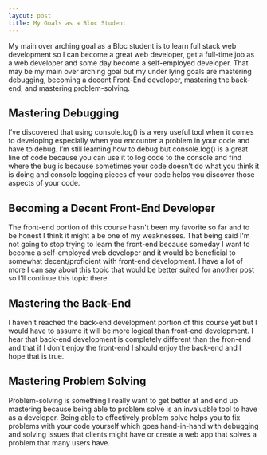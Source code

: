 ```yaml
---
layout: post
title: My Goals as a Bloc Student
---
```

My main over arching goal as a Bloc student is to learn full stack web development so I can become a great web developer, get a full-time job as a web developer and some day become a self-employed developer. That may be my main over arching goal but my under lying goals are mastering debugging, becoming a decent Front-End developer, mastering the back-end, and mastering problem-solving.

## Mastering Debugging
I’ve discovered that using console.log() is a very useful tool when it comes to developing especially when you encounter a problem in your code and have to debug. I’m still learning how to debug but console.log() is a great line of code because you can use it to log code to the console and find where the bug is because sometimes your code doesn’t do what you think it is doing and console logging pieces of your code helps you discover those aspects of your code.

## Becoming a Decent Front-End Developer
The front-end portion of this course hasn't been my favorite so far and to be honest I think it might a be one of my weaknesses. That being said I'm not going to stop trying to learn the front-end because someday I want to become a self-employed web developer and it would be beneficial to somewhat decent/proficient with front-end development. I have a lot of more I can say about this topic that would be better suited for another post so I'll continue this topic there.

## Mastering the Back-End
I haven't reached the back-end development portion of this course yet but I would have to assume it will be more logical than front-end development. I hear that back-end development is completely different than the fron-end and that if I don't enjoy the front-end I should enjoy the back-end and I hope that is true.

## Mastering Problem Solving
Problem-solving is something I really want to get better at and end up mastering because being able to problem solve is an invaluable tool to have as a developer. Being able to effectively problem solve helps you to fix problems with your code yourself which goes hand-in-hand with debugging and solving issues that clients might have or create a web app that solves a problem that many users have.
